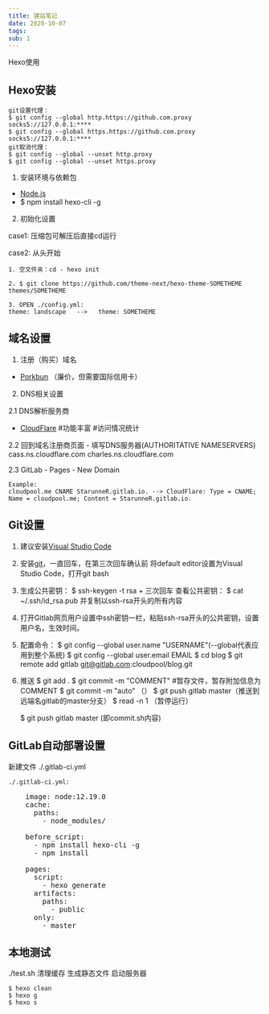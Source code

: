 ```yaml
---
title: 建站笔记
date: 2020-10-07
tags:
sub: 1
---
```


Hexo使用

<!-- more -->

## Hexo安装

    git设置代理：
    $ git config --global http.https://github.com.proxy socks5://127.0.0.1:****
    $ git config --global https.https://github.com.proxy socks5://127.0.0.1:****
    git取消代理：
    $ git config --global --unset http.proxy
    $ git config --global --unset https.proxy

1. 安装环境与依赖包

* [Node.js](https://nodejs.org/zh-cn/)
* $ npm install hexo-cli -g

2. 初始化设置

case1: 压缩包可解压后直接cd运行

case2: 从头开始

    1. 空文件夹：cd - hexo init

    2. $ git clone https://github.com/theme-next/hexo-theme-SOMETHEME themes/SOMETHEME 

    3. OPEN ./config.yml:
    theme: landscape   -->   theme: SOMETHEME

## 域名设置

1. 注册（购买）域名

* [Porkbun](https://porkbun.com/) （廉价，但需要国际信用卡）

2. DNS相关设置  

2.1  DNS解析服务商

* [CloudFlare](https://dash.cloudflare.com/) #功能丰富 #访问情况统计

2.2  回到域名注册商页面 - 填写DNS服务器(AUTHORITATIVE NAMESERVERS)
    cass.ns.cloudflare.com
    charles.ns.cloudflare.com

2.3 GitLab - Pages - New Domain

    Example:
    cloudpool.me CNAME StarunneR.gitlab.io. --> CloudFlare: Type = CNAME; Name = cloudpool.me; Content = StarunneR.gitlab.io.

## Git设置

1. 建议安装[Visual Studio Code](https://code.visualstudio.com/)
2. 安装[git](https://git-scm.com/)，一直回车，在第三次回车确认前 将default editor设置为Visual Studio Code，打开git bash
3. 生成公共密钥：
    $ ssh-keygen -t rsa + 三次回车
    查看公共密钥：
    $ cat ~/.ssh/id_rsa.pub
    并复制以ssh-rsa开头的所有内容
4. 打开Gitlab网页用户设置中ssh密钥一栏，粘贴ssh-rsa开头的公共密钥，设置用户名，生效时间。
5. 配置命令：
    $ git config --global user.name "USERNAME"(--global代表应用到整个系统)
    $ git config --global user.email EMAIL
    $ cd blog
    $ git remote add gitlab git@gitlab.com:cloudpool/blog.git
6. 推送
    $ git add .
    $ git commit -m "COMMENT" #暂存文件，暂存附加信息为COMMENT
$ git commit -m "auto" （）
$ git push gitlab master（推送到远端名gitlab的master分支）
$ read -n 1 （暂停运行）

    $ git push gitlab master
    (即commit.sh内容)

## GitLab自动部署设置

新建文件 ./.gitlab-ci.yml

    ./.gitlab-ci.yml:

<pre>
    image: node:12.19.0
    cache:
      paths:
        - node_modules/

    before_script:
      - npm install hexo-cli -g
      - npm install

    pages:
      script:
        - hexo generate
      artifacts:
        paths:
          - public
      only:
        - master
</pre>

## 本地测试

./test.sh 清理缓存 生成静态文件 启动服务器

    $ hexo clean
    $ hexo g
    $ hexo s
